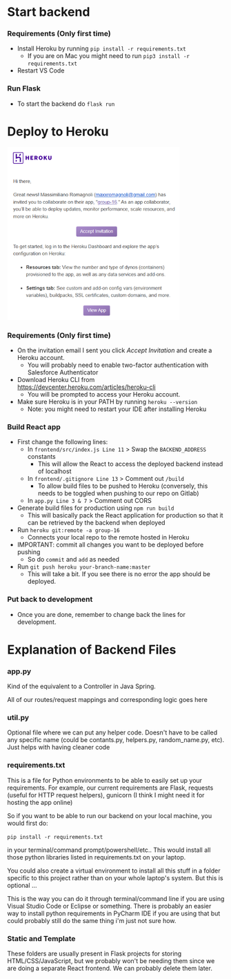 # Start backend

### Requirements (Only first time)
* Install Heroku by running `pip install -r requirements.txt`
  * If you are on Mac you might need to run `pip3 install -r requirements.txt`
* Restart VS Code

### Run Flask
* To start the backend do `flask run`


# Deploy to Heroku
<img src="resources/img.png"  width="400" height="400">

### Requirements (Only first time)
* On the invitation email I sent you click *Accept Invitation* and create a Heroku account.
  * You will probably need to enable two-factor authentication with Salesforce Authenticator
* Download Heroku CLI from https://devcenter.heroku.com/articles/heroku-cli
  * You will be prompted to access your Heroku account.
* Make sure Heroku is in your PATH by running `heroku --version`
  * Note: you might need to restart your IDE after installing Heroku

### Build React app
* First change the following lines:
  * In `frontend/src/index.js Line 11` > Swap the `BACKEND_ADDRESS` constants
    * This will allow the React to access the deployed backend instead of localhost
  * In `frontend/.gitignore Line 13` > Comment out `/build`
    * To allow build files to be pushed to Heroku (conversely, this needs to be toggled when pushing to our repo on Gitlab)
  * In `app.py Line 3 & 7` > Comment out CORS
* Generate build files for production using `npm run build`
  * This will basically pack the React application for production so that it can be retrieved by the backend when deployed
* Run `heroku git:remote -a group-16`
  * Connects your local repo to the remote hosted in Heroku
* IMPORTANT: commit all changes you want to be deployed before pushing
  * So do `commit` and `add` as needed
* Run `git push heroku your-branch-name:master`
  * This will take a bit. If you see there is no error the app should be deployed.

### Put back to development
* Once you are done, remember to change back the lines for development.



# Explanation of Backend Files

### app.py
Kind of the equivalent to a Controller in Java Spring.

All of our routes/request mappings and corresponding logic goes here

### util.py
Optional file where we can put any helper code. Doesn't have to be called any specific name (could be contants.py, helpers.py, random_name.py, etc). Just helps with having cleaner code

### requirements.txt
This is a file for Python environments to be able to easily set up your requirements. For example, our current requirements are Flask, requests (useful for HTTP request helpers), gunicorn (I think I might need it for hosting the app online)

So if you want to be able to run our backend on your local machine, you would first do: 

`pip install -r requirements.txt` 

in your terminal/command prompt/powershell/etc.. This would install all those python libraries listed in requirements.txt on your laptop.

You could also create a virtual environment to install all this stuff in a folder specific to this project rather than on your whole laptop's system. But this is optional ...

This is the way you can do it through terminal/command line if you are using Visual Studio Code or Eclipse or something. There is probably an easier way to install python requirements in PyCharm IDE if you are using that but could probably still do the same thing i'm just not sure how. 

### Static and Template
These folders are usually present in Flask projects for storing HTML/CSS/JavaScript, but we probably won't be needing them since we are doing a separate React frontend. We can probably delete them later.
